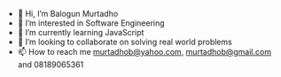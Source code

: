 - 👋 Hi, I’m Balogun Murtadho
- 👀 I’m interested in Software Engineering
- 🌱 I’m currently learning JavaScript
- 💞️ I’m looking to collaborate on solving real world problems
- 📫 How to reach me murtadhob@yahoo.com, murtadhob@gmail.com and 08189065361

<!---
Cashkid500/Cashkid500 is a ✨ special ✨ repository because its `README.md` (this file) appears on your GitHub profile.
You can click the Preview link to take a look at your changes.
--->
